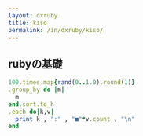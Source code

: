 ```yaml
---
layout: dxruby
title: kiso
permalink: /in/dxruby/kiso/
---
```

## rubyの基礎

```ruby
100.times.map{rand(0..1.0).round(1)}
.group_by do |m|
  m
end.sort.to_h
.each do|k,v|
  print k , ":" , "■"*v.count , "\n"
end

```

